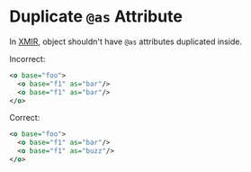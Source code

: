 # Duplicate `@as` Attribute

In [XMIR], object shouldn't have `@as` attributes duplicated inside.

Incorrect:

```xml
<o base="foo">
  <o base="f1" as="bar"/>
  <o base="f1" as="bar"/>
</o>
```

Correct:

```xml
<o base="foo">
  <o base="f1" as="bar"/>
  <o base="f1" as="buzz"/>
</o>
```

[XMIR]: https://news.eolang.org/2022-11-25-xmir-guide.html

